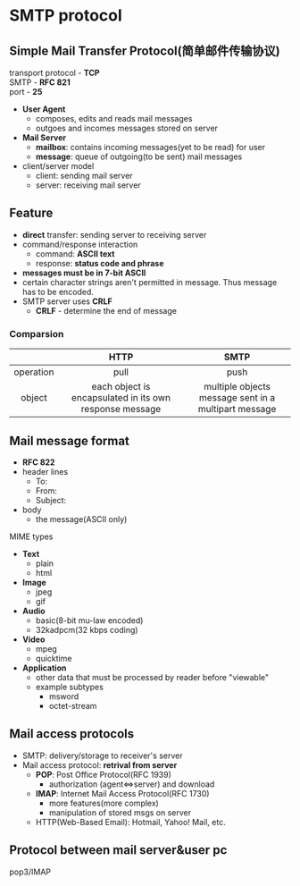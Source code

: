 # SMTP protocol
## **Simple Mail Transfer Protocol(简单邮件传输协议)**

transport protocol - **TCP**  
SMTP - **RFC 821**  
port - **25**

- **User Agent**
  - composes, edits and reads mail messages
  - outgoes and incomes messages stored on server
- **Mail Server**
  - **mailbox**: contains incoming messages(yet to be read) for user
  - **message**: queue of outgoing(to be sent) mail messages
- client/server model
  - client: sending mail server
  - server: receiving mail server

## **Feature**
- **direct** transfer: sending server to receiving server
- command/response interaction
  - command: **ASCII text**
  - response: **status code and phrase**
- **messages must be in 7-bit ASCII**
- certain character strings aren't permitted in message. Thus message has to be encoded.
- SMTP server uses **CRLF**
  - **CRLF** - determine the end of message

### **Comparsion**
||HTTP|SMTP|
|:----:|:----:|:----:|
|operation|pull|push|
|object|each object is encapsulated in its own response message|multiple objects message sent in a multipart message|

## **Mail message format**
- **RFC 822**
- header lines
  - To:
  - From:
  - Subject:
- body
  - the message(ASCII only)

MIME types
- **Text**
  - plain
  - html
- **Image**
  - jpeg
  - gif
- **Audio**
  - basic(8-bit mu-law encoded)
  - 32kadpcm(32 kbps coding)
- **Video**
  - mpeg
  - quicktime
- **Application**
  - other data that must be processed by reader before "viewable"
  - example subtypes
    - msword
    - octet-stream

## **Mail access protocols**
- SMTP: delivery/storage to receiver's server
- Mail access protocol: **retrival from server**
  - **POP**: Post Office Protocol(RFC 1939)
    - authorization (agent<=>server) and download
  - **IMAP**: Internet Mail Access Protocol(RFC 1730)
    - more features(more complex)
    - manipulation of stored msgs on server
  - HTTP(Web-Based Email): Hotmail, Yahoo! Mail, etc.

## Protocol between mail server&user pc
pop3/IMAP